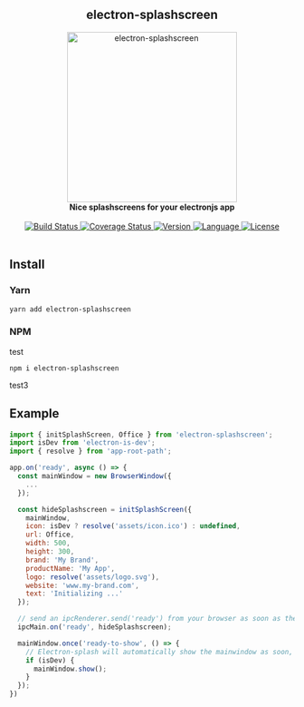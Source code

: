 <div align="center">
  <h2>electron-splashscreen</h2>
  <img alt="electron-splashscreen" src="https://raw.githubusercontent.com/bkniffler/electron-splashscreen/master/assets/preview.png" height="300px" />
  <br />
  <strong>Nice splashscreens for your electronjs app</strong>
  <br />
  <br />
  <a href="https://travis-ci.org/bkniffler/electron-splashscreen">
    <img src="https://img.shields.io/travis/bkniffler/electron-splashscreen.svg?style=flat-square" alt="Build Status">
  </a>
  <a href="https://codecov.io/github/bkniffler/electron-splashscreen">
    <img src="https://img.shields.io/codecov/c/github/bkniffler/electron-splashscreen.svg?style=flat-square" alt="Coverage Status">
  </a>
  <a href="https://github.com/bkniffler/electron-splashscreen">
    <img src="http://img.shields.io/npm/v/electron-splashscreen.svg?style=flat-square" alt="Version">
  </a>
  <a href="https://github.com/bkniffler/electron-splashscreen">
    <img src="https://img.shields.io/badge/language-typescript-blue.svg?style=flat-square" alt="Language">
  </a>
  <a href="https://github.com/bkniffler/electron-splashscreen/master/LICENSE">
    <img src="https://img.shields.io/github/license/bkniffler/electron-splashscreen.svg?style=flat-square" alt="License">
  </a>
  <br />
  <br />
</div>

## Install

<a name="yarn"/>

### Yarn

```
yarn add electron-splashscreen
```

<a name="npm"/>

### NPM
test

```
npm i electron-splashscreen
```
test3
## Example

```jsx
import { initSplashScreen, Office } from 'electron-splashscreen';
import isDev from 'electron-is-dev';
import { resolve } from 'app-root-path';

app.on('ready', async () => {
  const mainWindow = new BrowserWindow({
    ...
  });

  const hideSplashscreen = initSplashScreen({
    mainWindow,
    icon: isDev ? resolve('assets/icon.ico') : undefined,
    url: Office,
    width: 500,
    height: 300,
    brand: 'My Brand',
    productName: 'My App',
    logo: resolve('assets/logo.svg'),
    website: 'www.my-brand.com',
    text: 'Initializing ...'
  });

  // send an ipcRenderer.send('ready') from your browser as soon as the app is ready
  ipcMain.on('ready', hideSplashscreen);

  mainWindow.once('ready-to-show', () => {
    // Electron-splash will automatically show the mainwindow as soon, but you can show it earlier in dev
    if (isDev) {
      mainWindow.show();
    }
  });
})
```
